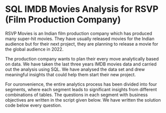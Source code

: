 <h1>SQL IMDB Movies Analysis for RSVP (Film Production Company)</h1>
RSVP Movies is an Indian film production company which has produced many super-hit movies. They have usually released movies for the Indian audience but for their next project, they are planning to release a movie for the global audience in 2022.

The production company wants to plan their every move analytically based on data. We have taken the last three years IMDB movies data and carried out the analysis using SQL. We have analysed the data set and drew meaningful insights that could help them start their new project.

For ouronvenience, the entire analytics process has been divided into four segments, where each segment leads to significant insights from different combinations of tables. The questions in each segment with business objectives are written in the script given below. We have written the solution code below every question.
